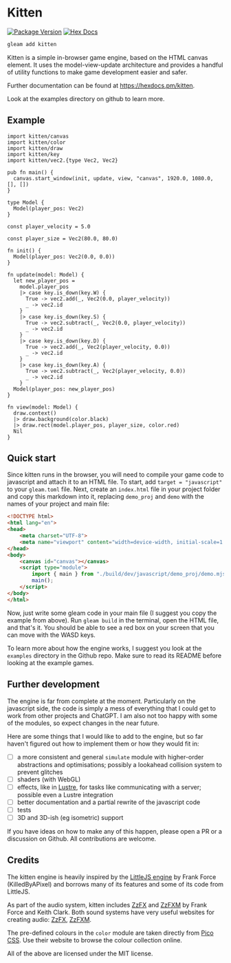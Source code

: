 # Kitten

[![Package Version](https://img.shields.io/hexpm/v/net)](https://hex.pm/packages/kitten)
[![Hex Docs](https://img.shields.io/badge/hex-docs-ffaff3)](https://hexdocs.pm/kitten/)

```sh
gleam add kitten
```

Kitten is a simple in-browser game engine, based on the HTML canvas element. It uses the model-view-update architecture and provides a handful of utility functions to make game development easier and safer.

Further documentation can be found at <https://hexdocs.pm/kitten>.

Look at the examples directory on github to learn more.

## Example

```gleam
import kitten/canvas
import kitten/color
import kitten/draw
import kitten/key
import kitten/vec2.{type Vec2, Vec2}

pub fn main() {
  canvas.start_window(init, update, view, "canvas", 1920.0, 1080.0, [], [])
}

type Model {
  Model(player_pos: Vec2)
}

const player_velocity = 5.0

const player_size = Vec2(80.0, 80.0)

fn init() {
  Model(player_pos: Vec2(0.0, 0.0))
}

fn update(model: Model) {
  let new_player_pos =
    model.player_pos
    |> case key.is_down(key.W) {
      True -> vec2.add(_, Vec2(0.0, player_velocity))
      _ -> vec2.id
    }
    |> case key.is_down(key.S) {
      True -> vec2.subtract(_, Vec2(0.0, player_velocity))
      _ -> vec2.id
    }
    |> case key.is_down(key.D) {
      True -> vec2.add(_, Vec2(player_velocity, 0.0))
      _ -> vec2.id
    }
    |> case key.is_down(key.A) {
      True -> vec2.subtract(_, Vec2(player_velocity, 0.0))
      _ -> vec2.id
    }
  Model(player_pos: new_player_pos)
}

fn view(model: Model) {
  draw.context()
  |> draw.background(color.black)
  |> draw.rect(model.player_pos, player_size, color.red)
  Nil
}
```

## Quick start

Since kitten runs in the browser, you will need to compile your game code to javascript and attach it to an HTML file. To start, add `target = "javascript"` to your `gleam.toml` file. Next, create an `index.html` file in your project folder and copy this markdown into it, replacing `demo_proj` and `demo` with the names of your project and main file:

```html
<!DOCTYPE html>
<html lang="en">
<head>
    <meta charset="UTF-8">
    <meta name="viewport" content="width=device-width, initial-scale=1.0">
</head>
<body>
    <canvas id="canvas"></canvas>
    <script type="module">
        import { main } from "./build/dev/javascript/demo_proj/demo.mjs";
        main();
    </script>
</body>
</html>
```

Now, just write some gleam code in your main file (I suggest you copy the example from above). Run `gleam build` in the terminal, open the HTML file, and that's it. You should be able to see a red box on your screen that you can move with the WASD keys.

To learn more about how the engine works, I suggest you look at the `examples` directory in the Github repo. Make sure to read its README before looking at the example games.

## Further development

The engine is far from complete at the moment. Particularly on the javascript side, the code is simply a mess of everything that I could get to work from other projects and ChatGPT. I am also not too happy with some of the modules, so expect changes in the near future. 

Here are some things that I would like to add to the engine, but so far haven't figured out how to implement them or how they would fit in: 
- [ ] a more consistent and general `simulate` module with higher-order abstractions and optimisations; possibly a lookahead collision system to prevent glitches
- [ ] shaders (with WebGL)
- [ ] effects, like in [Lustre](https://github.com/lustre-labs/lustre), for tasks like communicating with a server; possible even a Lustre integration
- [ ] better documentation and a partial rewrite of the javascript code
- [ ] tests 
- [ ] 3D and 3D-ish (eg isometric) support

If you have ideas on how to make any of this happen, please open a PR or a discussion on Github. All contributions are welcome.

## Credits

The kitten engine is heavily inspired by the [LittleJS engine](https://github.com/KilledByAPixel/LittleJS) by Frank Force (KilledByAPixel) and borrows many of its features and some of its code from LittleJS.

As part of the audio system, kitten includes [ZzFX](https://github.com/KilledByAPixel/ZzFX) and [ZzFXM](https://github.com/keithclark/ZzFXM) by Frank Force and Keith Clark. Both sound systems have very useful websites for creating audio: [ZzFX](https://killedbyapixel.github.io/ZzFX/), [ZzFXM](https://keithclark.github.io/ZzFXM/). 

The pre-defined colours in the `color` module are taken directly from [Pico CSS](https://picocss.com/docs/colors). Use their website to browse the colour collection online.

All of the above are licensed under the MIT license.